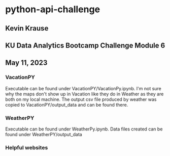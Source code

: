 # python-api-challenge
## Kevin Krause
## KU Data Analytics Bootcamp Challenge Module 6
## May 11, 2023

###  VacationPY
Executable can be found under VacationPY/VacationPy.ipynb.  I'm not sure why the maps don't show up in Vacation like they do in Weather as they are both on my local machine.
The output csv file produced by weather was copied to VacationPY/output_data and can be found there.

### WeatherPY
Executable can be found under WeatherPy.ipynb. 
Data files created can be found under WeatherPY/output_data

### Helpful websites
